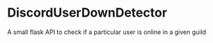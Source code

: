 # DiscordUserDownDetector
A small flask API to check if a particular user is online in a given guild
